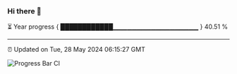 ### Hi there 👋

⏳ Year progress { ████████████▁▁▁▁▁▁▁▁▁▁▁▁▁▁▁▁▁▁ } 40.51 %

---

⏰ Updated on Tue, 28 May 2024 06:15:27 GMT

![Progress Bar CI](https://github.com/liununu/liununu/workflows/Progress%20Bar%20CI/badge.svg)
